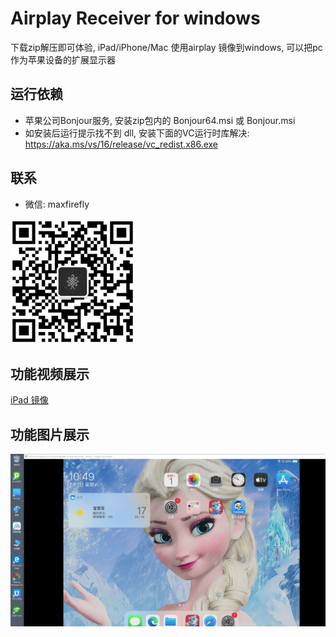 # Airplay Receiver for windows
下载zip解压即可体验, iPad/iPhone/Mac 使用airplay 镜像到windows, 可以把pc 作为苹果设备的扩展显示器


## 运行依赖

- 苹果公司Bonjour服务, 安装zip包内的 Bonjour64.msi 或 Bonjour.msi
- 如安装后运行提示找不到 dll, 安装下面的VC运行时库解决: https://aka.ms/vs/16/release/vc_redist.x86.exe


## 联系

- 微信: maxfirefly

<img src="../image/qrcode.png?raw=true" width="200" height="200">



## 功能视频展示
 
[iPad 镜像](https://www.bilibili.com/video/av86015516/)

## 功能图片展示
![Alt text](screenshot.png?raw=true "Title") 